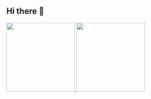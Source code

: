 ## Hi there 👋
<div>
<a href="https://github.com/GustavoFOBorges">
<img loading="lazy" height="180em" src="https://github-readme-stats.vercel.app/api/top-langs/?username=GustavoFOBorges&layout=compact&langs_count=7&theme=dracula"/>
<img loading="lazy" height="180em" src="https://github-readme-stats.vercel.app/api?username=GustavoFOBorges&show_icons=true&theme=dracula&include_all_commits=true&count_private=true"/>
</div>
 
<picture>
<source
    srcset="https://github-readme-stats.vercel.app/api?username=GustavoFOBorges&show_icons=true&theme=dark"
    media="(prefers-color-scheme: dark)"
  />
<!--<source
    srcset="https://github-readme-stats.vercel.app/api?username=&show_icons=true"
    media="(prefers-color-scheme: light), (prefers-color-scheme: no-preference)"
  />
<img src="https://github-readme-stats.vercel.app/api?username=&show_icons=true" />
</picture>*/
 
## Contatos:
<div>
<a href="https://instagram.com/seu-usuário-instagram-aqui" target="_blank"><img loading="lazy" src="https://img.shields.io/badge/-Instagram-%23E4405F?style=for-the-badge&logo=instagram&logoColor=white" target="_blank"></a>
<a href = "mailto:contato@seu-usuário-aqui"><img loading="lazy" src="https://img.shields.io/badge/Gmail-D14836?style=for-the-badge&logo=gmail&logoColor=white" target="_blank"></a>
<a href="https://www.linkedin.com/in/seu-usuário-linkedln-aqui" target="_blank"><img loading="lazy" src="https://img.shields.io/badge/-LinkedIn-%230077B5?style=for-the-badge&logo=linkedin&logoColor=white" target="_blank"></a>   
</div>
<!--
**GustavoFOBorges/GustavoFOBorges** is a ✨ _special_ ✨ repository because its `README.md` (this file) appears on your GitHub profile.

Here are some ideas to get you started:

- 🔭 I’m currently working on ...
- 🌱 I’m currently learning ...
- 👯 I’m looking to collaborate on ...
- 🤔 I’m looking for help with ...
- 💬 Ask me about ...
- 📫 How to reach me: ...
- 😄 Pronouns: ...
- ⚡ Fun fact: ...
-->
